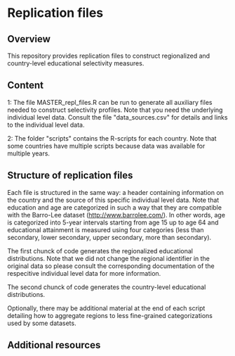 Replication files
================

Overview
--------

This repository provides replication files to construct regionalized and country-level educational selectivity measures.   

Content
-------

1: The file MASTER_repl_files.R can be run to generate all auxiliary files needed to construct selectivity profiles. Note that you need the underlying individual level data. Consult the file "data_sources.csv" for details and links to the individual level data.

2: The folder "scripts" contains the R-scripts for each country. Note that some countries have multiple scripts because data was available for multiple years.


Structure of replication files
------------------

Each file is structured in the same way: a header containing information on the country and the source of this specific individual level data. Note that education and age are categorized in such a way that they are compatible with the Barro-Lee dataset (http://www.barrolee.com/). In other words, age is categorized into 5-year intervals starting from age 15 up to age 64 and educational attainment is measured using four categories (less than secondary, lower secondary, upper secondary, more than secondary).

The first chunck of code generates the regionalized educational distributions. Note that we did not change the regional identifier in the original data so please consult the corresponding documentation of the respecitive individual level data for more information.

The second chunck of code generates the country-level educational distributions.

Optionally, there may be additional material at the end of each script detailing how to aggregate regions to less fine-grained categorizations used by some datasets.


Additional resources
----------------------



